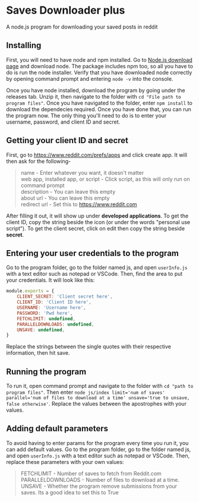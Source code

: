 # Saves Downloader plus
A node.js program for downloading your saved posts in reddit

## Installing
First, you will need to have node and npm installed. Go to [Node.js download page](https://nodejs.org/en/download/) and download node. The package includes npm too, so all you have to do is run the node installer. Verify that you have downloaded node correctly by opening command prompt and entering `node -v` into the console.

Once you have node installed, download the program by going under the releases tab. Unzip it, then navigate to the folder with `cd "File path to program files"`. Once you have navigated to the folder, enter `npm install` to download the dependecies required. Once you have done that, you can run the program now. The only thing you'll need to do is to enter your username, password, and client ID and secret.

## Getting your client ID and secret
First, go to <https://www.reddit.com/prefs/apps> and click create app. It will then ask for the following-

> name - Enter whatever you want, it doesn't matter  
> web app, installed app, or script - Click script, as this will only run on command prompt  
> description - You can leave this empty  
> about url - You can leave this empty  
> redirect url - Set this to https://www.reddit.com  

After filling it out, it will show up under **developed applications**. To get the client ID, copy the string beside the icon (or under the words "personal use script"). To get the client secret, click on edit then copy the string beside **secret**.

## Entering your user credentials to the program
Go to the program folder, go to the folder named js, and open `userInfo.js` with a text editor such as notepad or VSCode. Then, find the area to put your credentials. It will look like this:
```javascript
module.exports = {
	CLIENT_SECRET: 'Client secret here',
	CLIENT_ID: 'Client ID here',
	USERNAME: 'Username here',
	PASSWORD: 'Pwd here',
	FETCHLIMIT: undefined,
	PARALLELDOWNLOADS: undefined,
	UNSAVE: undefined,
}
```
Replace the strings between the single quotes with their respective information, then hit save.

## Running the program
To run it, open command prompt and navigate to the folder with `cd "path to program files"`.
Then enter `node js/index limit='num of saves' parallel='num of files to download at a time' unsave='true to unsave, false otherwise'`. Replace the values between the apostrophes with your values.

## Adding default parameters
To avoid having to enter params for the program every time you run it, you can add default values.
Go to the program folder, go to the folder named js, and open `userInfo.js` with a text editor such as notepad or VSCode.
Then, replace these parameters with your own values:
> FETCHLIMIT - Number of saves to fetch from Reddit.com  
> PARALLELDOWNLOADS - Number of files to download at a time.  
> UNSAVE - Whether the program remove submissions from your saves. Its a good idea to set this to True  
